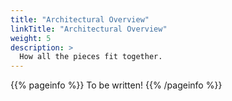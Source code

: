 ```yaml
---
title: "Architectural Overview"
linkTitle: "Architectural Overview"
weight: 5
description: >
  How all the pieces fit together. 
---
```


{{% pageinfo %}}
To be written!
{{% /pageinfo %}}



